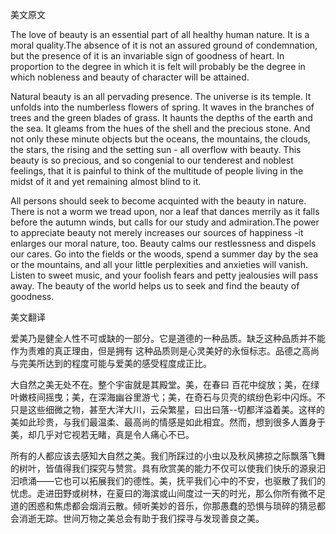 美文原文

The love of beauty is an essential part of all healthy human nature. It is a moral quality.The absence of it is not an assured ground of condemnation, but the presence of it is an invariable sign of goodness of heart. In proportion to the degree in which it is felt will probably be the degree in which nobleness and beauty of character will be attained.

Natural beauty is an all pervading presence. The universe is its temple. It unfolds into the numberless flowers of spring. It waves in the branches of trees and the green blades of grass. It haunts the depths of the earth and the sea. It gleams from the hues of the shell and the precious stone. And not only these minute objects but the oceans, the mountains, the clouds, the stars, the rising and the setting sun - all overflow with beauty. This beauty is so precious, and so congenial to our tenderest and noblest feelings, that it is painful to think of the multitude of people living in the midst of it and yet remaining almost blind to it.

All persons should seek to become acquinted with the beauty in nature. There is not a worm we tread upon, nor a leaf that dances merrily as it falls before the autumn winds, but calls for our study and admiration.The power to appreciate beauty not merely increases our sources of happiness -it enlarges our moral nature, too. Beauty calms our restlessness and dispels our cares. Go into the fields or the woods, spend a summer day by the sea or the mountains, and all your little perplexities and anxieties will vanish. Listen to sweet music, and your foolish fears and petty jealousies will pass away. The beauty of the world helps us to seek and find the beauty of goodness.

美文翻译

爱美乃是健全人性不可或缺的一部分。它是道德的一种品质。缺乏这种品质并不能作为责难的真正理由，但是拥有 这种品质则是心灵美好的永恒标志。品德之高尚与完美所达到的程度可能与爱美的感受程度成正比。

大自然之美无处不在。整个宇宙就是其殿堂。美，在春曰 百花中绽放；美，在绿叶嫩枝间摇曳；美，在深海幽谷里游弋；美，在奇石与贝壳的缤纷色彩中闪烁。不只是这些细微之物，甚至大洋大川，云朵繁星，曰出曰落--切都洋溢着美。这样的美如此珍贵，与我们最温柔、最高尚的情感是如此相宜。然而，想到很多人置身于美，却几乎对它视若无睹，真是令人痛心不已。

所有的人都应该去感知大自然之美。我们所踩过的小虫以及秋风拂掠之际飘落飞舞的树叶，皆值得我们探究与赞赏。具有欣赏美的能力不仅可以使我们快乐的源泉汩汩喷涌——它也可以拓展我们的德性。美，抚平我们心中的不安，也驱散了我们的忧虑。走进田野或树林，在夏曰的海滨或山间度过一天的时光，那么你所有微不足道的困惑和焦虑都会烟消云散。倾听美妙的音乐，你那愚蠢的恐惧与琐碎的猜忌都会消逝无踪。世间万物之美总会有助于我们探寻与发现善良之美。 

